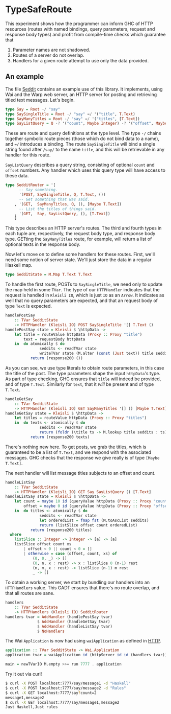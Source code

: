 # TypeSafeRoute

This experiment shows how the programmer can inform GHC of HTTP resources
(routes with named bindings, query parameters, request and response body types)
and profit from compile-time checks which guarantee that

  1. Parameter names are not shadowed.
  2. Routes of a server do not overlap.
  3. Handlers for a given route attempt to use only the data provided.

## An example

The file [Seddit](Examples/Seddit.hs) contains an example use of this library.
It implements, using Wai and the Warp web server, an HTTP server for posting
and retrieving titled text messages. Let's begin.

```Haskell
type Say = Root -/ "say"
type SaySingleTitle = Root -/ "say" =/ '("title", T.Text)
type SayManyTitles = Root -/ "say" =/ '("titles", [T.Text])
type SayListQuery = Q -? '("count", Maybe Integer) -? '("offset", Maybe Integer)
```

These are route and query definitions at the type level. The type `-/`
chains together symbolic route pieces (those which do not bind data to a
name), and `=/` introduces a binding. The route `SaySingleTitle` will bind
a single string found after `/say/` to the name `title`, and this will be
retrievable in any handler for this route.

`SayListQuery` describes a query string, consisting of optional `count` and
`offset` numbers. Any handler which uses this query type will have access
to these data.

```Haskell
type SedditRouter = '[
      -- Say something.
      '(POST, SaySingleTitle, Q, T.Text, ())
      -- Get something that was said.
    , '(GET,  SayManyTitles, Q, (), [Maybe T.Text])
      -- List the titles of things said.
    , '(GET,  Say, SayListQuery, (), [T.Text])
    ]
```

This type describes an HTTP server's routes. The third and fourth types in
each tuple are, respectively, the request body type, and response body type.
GETting the `SayManyTitles` route, for example, will return a list of optional
texts in the response body.

Now let's move on to define some handlers for these routes. First, we'll
need some notion of server state. We'll just store the data in a regular
Haskell map.

```Haskell
type SedditState = M.Map T.Text T.Text
```

To handle the first route, POSTs to `SaySingleTitle`, we need only to update
the map held in some `TVar`. The type of our `HTTPHandler` indicates that the
request is handled in `Kleisli IO`, which is just `IO` as an `Arrow`. It
indicates as well that no query parameters are expected, and that an request
body of type `Text` is expected.

```Haskell
handlePostSay
    :: TVar SedditState
    -> HTTPHandler (Kleisli IO) POST SaySingleTitle '[] T.Text ()
handlePostSay state = Kleisli $ \httpData ->
    let title = routeValue httpData (Proxy :: Proxy "title")
        text = requestBody httpData
    in  do atomically $ do
               seddits <- readTVar state
               writeTVar state (M.alter (const (Just text)) title seddits)
           return (response200 ())
```

As you can see, we use type literals to obtain route parameters, in this
case the title of the post.
The type parameters shape the input `httpData`'s type. As part of type
checking, GHC ensures that `title` will indeed be provided, and of type
`T.Text`. Similarly for `text`, that it *will* be present and of type `T.Text`.

```Haskell
handleGetSay
    :: TVar SedditState
    -> HTTPHandler (Kleisli IO) GET SayManyTitles '[] () [Maybe T.Text]
handleGetSay state = Kleisli $ \httpData ->
    let titles = routeValue httpData (Proxy :: Proxy "titles")
    in  do texts <- atomically $ do
               seddits <- readTVar state
               return (foldr (\title ts -> M.lookup title seddits : ts) [] titles)
           return (response200 texts)
```

There's nothing new here. To get posts, we grab the titles, which is guaranteed
to be a list of `T.Text`, and we respond with the associated messages. GHC
checks that the response we give really is of type `[Maybe T.Text]`.

The next handler will list message titles subjects to an offset and count.

```Haskell
handleListSay
    :: TVar SedditState
    -> HTTPHandler (Kleisli IO) GET Say SayListQuery () [T.Text]
handleListSay state = Kleisli $ \httpData ->
    let count = maybe 10 id (queryValue httpData (Proxy :: Proxy "count"))
        offset = maybe 0 id (queryValue httpData (Proxy :: Proxy "offset"))
    in  do titles <- atomically $ do
               seddits <- readTVar state
               let orderedList = fmap fst (M.toAscList seddits)
               return (listSlice offset count orderedList)
           return (response200 titles)
  where
    listSlice :: Integer -> Integer -> [a] -> [a]
    listSlice offset count xs
        | offset < 0 || count < 0 = []
        | otherwise = case (offset, count, xs) of
            (0, 0, _) -> []
            (0, n, x : rest) -> x : listSlice 0 (n-1) rest
            (n, m, x : rest) -> listSlice (n-1) m rest
            _ -> []
```

To obtain a working server, we start by bundling our handlers into an
`HTTPHandlers` value. This GADT ensures that there's no route overlap, and
that all routes are sane.

```Haskell
handlers
    :: TVar SedditState
    -> HTTPHandlers (Kleisli IO) SedditRouter
handlers tvar = AddHandler (handlePostSay tvar)
              $ AddHandler (handleGetSay tvar)
              $ AddHandler (handleListSay tvar)
              $ NoHandlers
```

The Wai `Application` is now had using `waiApplication` as defined in
[HTTP](TypeSafeRoute/HTTP.hs).

```Haskell
application :: TVar SedditState -> Wai.Application
application tvar = waiApplication id (httpServer id id (handlers tvar))

main = newTVarIO M.empty >>= run 7777 . application
```

Try it out via curl!

```Bash
$ curl -X POST localhost:7777/say/message1 -d "Haskell"
$ curl -X POST localhost:7777/say/message2 -d "Rules"
$ curl -X GET localhost:7777/say?count=2
message1,message2
$ curl -X GET localhost:7777/say/message1,message2
Just Haskell,Just rules
```
